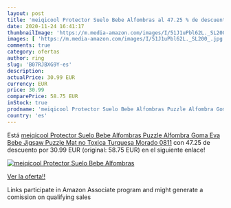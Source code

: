 ```yaml
---
layout: post
title: 'meiqicool Protector Suelo Bebe Alfombras al 47.25 % de descuento'
date: 2020-11-24 16:41:17
thumbnailImage: 'https://m.media-amazon.com/images/I/51J1uPbl62L._SL200_.jpg'
images: [ 'https://m.media-amazon.com/images/I/51J1uPbl62L._SL200_.jpg' ]
comments: true
category: ofertas
author: ring
slug: 'B07RJBXG9Y-es'
description:
actualPrice: 30.99 EUR
currency: EUR
price: 30.99
comparePrice: 58.75 EUR
inStock: true
prodname: 'meiqicool Protector Suelo Bebe Alfombras Puzzle Alfombra Goma Eva Bebe Jigsaw Puzzle Mat no Toxica Turquesa Morado 0811'
country: 'es'
---
```


Está [meiqicool Protector Suelo Bebe Alfombras Puzzle Alfombra Goma Eva Bebe Jigsaw Puzzle Mat no Toxica Turquesa Morado 0811](https://www.amazon.es/dp/B07RJBXG9Y/?tag=tolees-21) con 47.25 de descuento por 30.99 EUR (original: 58.75 EUR) en el siguiente enlace!

[![meiqicool Protector Suelo Bebe Alfombras](https://m.media-amazon.com/images/I/51J1uPbl62L._SL200_.jpg)](https://www.amazon.es/dp/B07RJBXG9Y/?tag=tolees-21)

[Ver la oferta!!](https://www.amazon.es/dp/B07RJBXG9Y/?tag=tolees-21)

Links participate in Amazon Associate program and might generate a comission on qualifying sales


